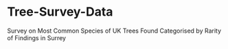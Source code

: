 # Tree-Survey-Data
Survey on Most Common Species of UK Trees Found Categorised by Rarity of Findings in Surrey
